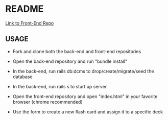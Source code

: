 # README

[Link to Front-End Repo](https://github.com/paulsvh/flipnotes_project_frontend "FlipNotes Front-End")

## USAGE

* Fork and clone both the back-end and front-end repositories

* Open the back-end repository and run "bundle install"

* In the back-end, run rails db:dcms to drop/create/migrate/seed the database

* In the back-end, run rails s to start up server

* Open the front-end repository and open "index.html" in your favorite browser (chrome recommended)

* Use the form to create a new flash card and assign it to a specific deck
